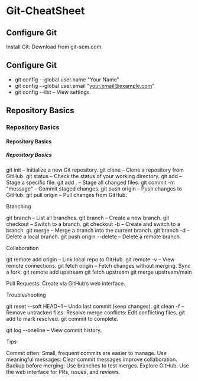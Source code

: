 # Git-CheatSheet

## Configure Git

Install Git: Download from git-scm.com.

## Configure Git

* git config --global user.name "Your Name"
* git config --global user.email "your.email@example.com"
* git config --list – View settings.

## Repository Basics
### Repository Basics
#### Repository Basics
##### Repository Basics

git init – Initialize a new Git repository.
git clone <url> – Clone a repository from GitHub.
git status – Check the status of your working directory.
git add <file> – Stage a specific file.
git add . – Stage all changed files.
git commit -m "message" – Commit staged changes.
git push origin <branch> – Push changes to GitHub.
git pull origin <branch> – Pull changes from GitHub.

Branching

git branch – List all branches.
git branch <name> – Create a new branch.
git checkout <name> – Switch to a branch.
git checkout -b <name> – Create and switch to a branch.
git merge <name> – Merge a branch into the current branch.
git branch -d <name> – Delete a local branch.
git push origin --delete <name> – Delete a remote branch.

Collaboration

git remote add origin <url> – Link local repo to GitHub.
git remote -v – View remote connections.
git fetch origin – Fetch changes without merging.
Sync a fork:
git remote add upstream <original-repo-url>
git fetch upstream
git merge upstream/main


Pull Requests: Create via GitHub’s web interface.

Troubleshooting

git reset --soft HEAD~1 – Undo last commit (keep changes).
git clean -f – Remove untracked files.
Resolve merge conflicts:
Edit conflicting files.
git add <file> to mark resolved.
git commit to complete.


git log --oneline – View commit history.

Tips

Commit often: Small, frequent commits are easier to manage.
Use meaningful messages: Clear commit messages improve collaboration.
Backup before merging: Use branches to test merges.
Explore GitHub: Use the web interface for PRs, issues, and reviews.
